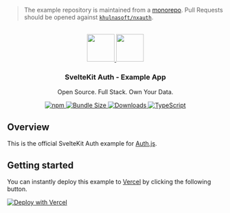 > The example repository is maintained from a [monorepo](https://github.com/khulnasoft/nxauth/tree/main/apps/examples/sveltekit). Pull Requests should be opened against [`khulnasoft/nxauth`](https://github.com/khulnasoft/nxauth).

<p align="center">
   <br/>
   <a href="https://nxauth.khulnasoft.com" target="_blank">
   <img height="64" src="https://nxauth.khulnasoft.com/img/logo-sm.png" />
   </a>
   <a href="https://kit.svelte.dev" target="_blank">
   <img height="64" src="https://upload.wikimedia.org/wikipedia/commons/1/1b/Svelte_Logo.svg" />
   </a>
   <h3 align="center"><b>SvelteKit Auth</b> - Example App</h3>
   <p align="center">
   Open Source. Full Stack. Own Your Data.
   </p>
   <p align="center" style="align: center;">
      <a href="https://npm.im/@nxauth/sveltekit">
        <img alt="npm" src="https://img.shields.io/npm/v/@nxauth/sveltekit?color=green&label=@nxauth/sveltekit&style=flat-square">
      </a>
      <a href="https://bundlephobia.com/result?p=@nxauth/sveltekit">
        <img src="https://img.shields.io/bundlephobia/minzip/@nxauth/sveltekit?label=size&style=flat-square" alt="Bundle Size"/>
      </a>
      <a href="https://www.npmtrends.com/@nxauth/sveltekit">
        <img src="https://img.shields.io/npm/dm/@nxauth/sveltekit?label=downloads&style=flat-square" alt="Downloads" />
      </a>
      <a href="https://npm.im/@nxauth/sveltekit">
        <img src="https://img.shields.io/badge/TypeScript-blue?style=flat-square" alt="TypeScript" />
      </a>
   </p>
</p>

## Overview

This is the official SvelteKit Auth example for [Auth.js](https://sveltekit.nxauth.khulnasoft.com).

## Getting started

You can instantly deploy this example to [Vercel](https://vercel.com?utm_source=github&utm_medium=readme&utm_campaign=sveltekit-auth-example) by clicking the following button.

[![Deploy with Vercel](https://vercel.com/button)](https://vercel.com/new/git/external?repository-url=https://github.com/khulnasoft/sveltekit-auth-example&project-name=sveltekit-auth-example&repository-name=sveltekit-auth-example)
